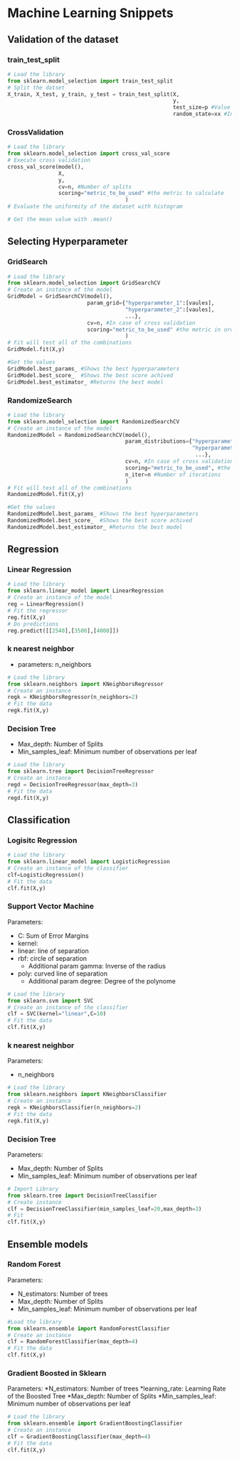 # Machine Learning Snippets

## Validation of the dataset

### train_test_split
```python
# Load the library
from sklearn.model_selection import train_test_split
# Split the datset
X_train, X_test, y_train, y_test = train_test_split(X,
                                                    y,
                                                    test_size=p #Value between 0-1 as percentage,
                                                    random_state=xx #In case of seed needed)
```

### CrossValidation
```python
# Load the library
from sklearn.model_selection import cross_val_score
# Execute cross validation
cross_val_score(model(),
                X,
                y,
                cv=n, #Number of splits
                scoring="metric_to_be_used" #the metric to calculate
                                     )
# Evaluate the uniformity of the dataset with histogram

# Get the mean value with .mean()
```

## Selecting Hyperparameter 

### GridSearch
```python
# Load the library
from sklearn.model_selection import GridSearchCV
# Create an instance of the model
GridModel = GridSearchCV(model(),
                         param_grid={"hyperparameter_1":[vaules],
                                     "hyperparameter_2":[vaules],
                                     ...},
                         cv=n, #In case of cross validation
                         scoring="metric_to_be_used" #the metric in order to evaluate
                                     )
# Fit will test all of the combinations
GridModel.fit(X,y)

#Get the values
GridModel.best_params_ #Shows the best hyperparameters
GridModel.best_score_  #Shows the best score achived
GridModel.best_estimator_ #Returns the best model
```
### RandomizeSearch
```python
# Load the library
from sklearn.model_selection import RandomizedSearchCV
# Create an instance of the model
RandomizedModel = RandomizedSearchCV(model(),
                                     param_distributions={"hyperparameter_1":[vaules],
                                                          "hyperparameter_2":[vaules],
                                                           ...},
                                     cv=n, #In case of cross validation
                                     scoring="metric_to_be_used", #the metric in order to evaluate
                                     n_iter=n #Number of iterations
                                     )
# Fit will test all of the combinations
RandomizedModel.fit(X,y)

#Get the values
RandomizedModel.best_params_ #Shows the best hyperparameters
RandomizedModel.best_score_  #Shows the best score achived
RandomizedModel.best_estimator_ #Returns the best model
```

## Regression

### Linear Regression
```python
# Load the library
from sklearn.linear_model import LinearRegression
# Create an instance of the model
reg = LinearRegression()
# Fit the regressor
reg.fit(X,y)
# Do predictions
reg.predict([[2540],[3500],[4000]])
```

### k nearest neighbor
* parameters: n_neighbors
```python
# Load the library
from sklearn.neighbors import KNeighborsRegressor
# Create an instance
regk = KNeighborsRegressor(n_neighbors=2)
# Fit the data
regk.fit(X,y)
```
### Decision Tree
* Max_depth: Number of Splits
* Min_samples_leaf: Minimum number of observations per leaf
```python
# Load the library
from sklearn.tree import DecisionTreeRegressor
# Create an instance
regd = DecisionTreeRegressor(max_depth=3)
# Fit the data
regd.fit(X,y)
```
## Classification

### Logisitc Regression
```python
# Load the library
from sklearn.linear_model import LogisticRegression
# Create an instance of the classifier
clf=LogisticRegression()
# Fit the data
clf.fit(X,y)
```
### Support Vector Machine
Parameters:
* C: Sum of Error Margins
* kernel:
 * linear: line of separation
 * rbf: circle of separation
    * Additional param gamma: Inverse of the radius
 * poly: curved line of separation
    * Additional param degree: Degree of the polynome
```python
# Load the library
from sklearn.svm import SVC
# Create an instance of the classifier
clf = SVC(kernel="linear",C=10)
# Fit the data
clf.fit(X,y)
```
### k nearest neighbor
Parameters: 
* n_neighbors
```python
# Load the library
from sklearn.neighbors import KNeighborsClassifier
# Create an instance
regk = KNeighborsClassifier(n_neighbors=2)
# Fit the data
regk.fit(X,y)
```
### Decision Tree
Parameters:
* Max_depth: Number of Splits
* Min_samples_leaf: Minimum number of observations per leaf
```python
# Import Library
from sklearn.tree import DecisionTreeClassifier
# Create instance
clf = DecisionTreeClassifier(min_samples_leaf=20,max_depth=3)
# Fit
clf.fit(X,y)
```


## Ensemble models

### Random Forest
Parameters:
* N_estimators: Number of trees
* Max_depth: Number of Splits
* Min_samples_leaf: Minimum number of observations per leaf
```python
#Load the library
from sklearn.ensemble import RandomForestClassifier
# Create an instance
clf = RandomForestClassifier(max_depth=4)
# Fit the data
clf.fit(X,y)
```

### Gradient Boosted in Sklearn
Parameters:
*N_estimators: Number of trees
*learning_rate: Learning Rate of the Boosted Tree
*Max_depth: Number of Splits
*Min_samples_leaf: Minimum number of observations per leaf
```python
# Load the library
from sklearn.ensemble import GradientBoostingClassifier
# Create an instance
clf = GradientBoostingClassifier(max_depth=4)
# Fit the data
clf.fit(X,y)
```
